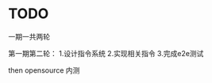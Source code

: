# TODO #
一期一共两轮

<!-- 第一期第一轮(done)
1.完成前端log模块，与vuejs的错误提示样式一样即可，可参考vue相关模块。模块代码放在src/utils下(no need)

2.补全相关单元测试(done) -->

第一期第二轮：
1.设计指令系统
2.实现相关指令
3.完成e2e测试

then opensource 内测